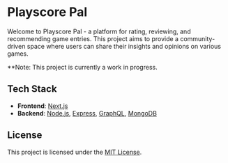 # Playscore Pal

Welcome to Playscore Pal - a platform for rating, reviewing, and recommending game entries. This project aims to provide a community-driven space where users can share their insights and opinions on various games.

**Note: This project is currently a work in progress.

## Tech Stack

- **Frontend**: [Next.js](https://nextjs.org/)
- **Backend**: [Node.js](https://nodejs.org/), [Express](https://expressjs.com/), [GraphQL](https://graphql.org/), [MongoDB](https://www.mongodb.com/)

## License

This project is licensed under the [MIT License](LICENSE).
